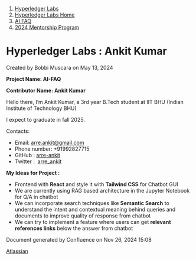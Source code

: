 1. [Hyperledger Labs](index.html)
2. [Hyperledger Labs Home](Hyperledger-Labs-Home_20283400.html)
3. [AI FAQ](AI-FAQ_20290949.html)
4. [2024 Mentorship Program](2024-Mentorship-Program_20291094.html)

# Hyperledger Labs : Ankit Kumar

Created by Bobbi Muscara on May 13, 2024

**Project Name: AI-FAQ**

**Contributor Name: Ankit Kumar**

Hello there, I’m Ankit Kumar, a 3rd year B.Tech student at IIT BHU (Indian Institute of Technology BHU)

I expect to graduate in fall 2025.

Contacts:

- Email: [arre.ankit@gmail.com](mailto:arre.ankit@gmail.com)
- Phone number: +91992827715
- GitHub : [arre-ankit](https://github.com/arre-ankit)
- Twitter :  [arre\_ankit](https://twitter.com/arre_ankit)

**My Ideas for Project :**

- Frontend with **React** and style it with **Tailwind CSS** for Chatbot GUI
- We are currently using RAG based architecture in the Jupyter Notebook for Q/A in chatbot
- We can incorporate search techniques like **Semantic Search** to understand the intent and contextual meaning behind queries and documents to improve quality of response from chatbot
- We can try to implement a feature where users can get **relevant references links** below the answer from chatbot

Document generated by Confluence on Nov 26, 2024 15:08

[Atlassian](http://www.atlassian.com/)
